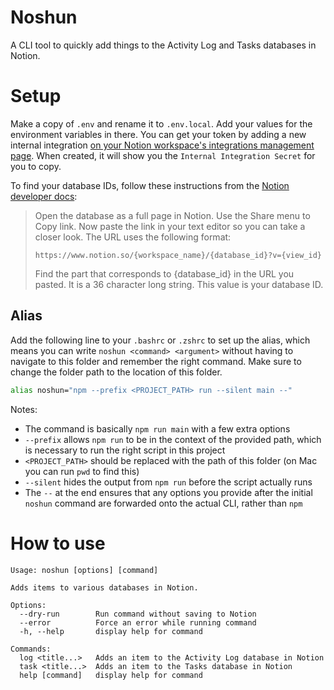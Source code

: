 # Noshun

A CLI tool to quickly add things to the Activity Log and Tasks databases in Notion.

# Setup

Make a copy of `.env` and rename it to `.env.local`. Add your values for the environment variables in there. You can get your token by adding a new internal integration [on your Notion workspace's integrations management page](https://www.notion.so/my-integrations). When created, it will show you the `Internal Integration Secret` for you to copy.

To find your database IDs, follow these instructions from the [Notion developer docs](https://developers.notion.com/docs/working-with-databases):

> Open the database as a full page in Notion. Use the Share menu to Copy link. Now paste the link in your text editor so you can take a closer look. The URL uses the following format:
>
> `https://www.notion.so/{workspace_name}/{database_id}?v={view_id}`
>
> Find the part that corresponds to {database_id} in the URL you pasted. It is a 36 character long string. This value is your database ID.

## Alias

Add the following line to your `.bashrc` or `.zshrc` to set up the alias, which means you can write `noshun <command> <argument>` without having to navigate to this folder and remember the right command. Make sure to change the folder path to the location of this folder.

```bash
alias noshun="npm --prefix <PROJECT_PATH> run --silent main --"
```

Notes:

- The command is basically `npm run main` with a few extra options
- `--prefix` allows `npm run` to be in the context of the provided path, which is necessary to run the right script in this project
- `<PROJECT_PATH>` should be replaced with the path of this folder (on Mac you can run `pwd` to find this)
- `--silent` hides the output from `npm run` before the script actually runs
- The `--` at the end ensures that any options you provide after the initial `noshun` command are forwarded onto the actual CLI, rather than `npm`

# How to use

<!-- START: Help text -->
```
Usage: noshun [options] [command]

Adds items to various databases in Notion.

Options:
  --dry-run        Run command without saving to Notion
  --error          Force an error while running command
  -h, --help       display help for command

Commands:
  log <title...>   Adds an item to the Activity Log database in Notion
  task <title...>  Adds an item to the Tasks database in Notion
  help [command]   display help for command

```